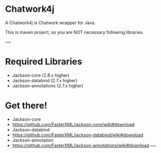 # Chatwork4j
A Chatwork4j is Chatwork wrapper for Java.

This is maven project, so you are NOT necessary following libraries.

~~
# Required Libraries
+ Jackson-core (2.8.x higher)
+ Jackson-databind (2.7.x higher)
+ Jackson-annotations (2.7.x higher)

# Get there!
+ Jackson-core
 + https://github.com/FasterXML/jackson-core/wiki#download
+ Jackson-databind
 + https://github.com/FasterXML/jackson-databind/wiki#download
+ Jackson-annotation
 + https://github.com/FasterXML/jackson-annotations/wiki#download
~~